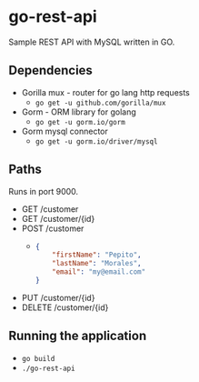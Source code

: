 # go-rest-api

Sample REST API with MySQL written in GO.

## Dependencies

* Gorilla mux - router for go lang http requests
    * `go get -u github.com/gorilla/mux`
* Gorm - ORM library for golang
    * `go get -u gorm.io/gorm`
* Gorm mysql connector
    *  `go get -u gorm.io/driver/mysql`

## Paths

Runs in port 9000.

* GET /customer
* GET /customer/{id}
* POST /customer
  * ```json
    {
        "firstName": "Pepito",
        "lastName": "Morales",
        "email": "my@email.com"
    }

    ```
* PUT /customer/{id}
* DELETE /customer/{id}

## Running the application
* `go build`
* `./go-rest-api`
